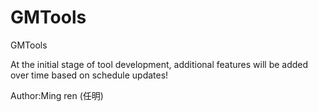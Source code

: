 # GMTools
GMTools

At the initial stage of tool development, additional features will be added over time based on schedule updates!

Author:Ming ren (任明)
